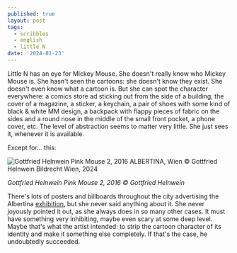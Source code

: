 ```yaml
---
published: true
layout: post
tags:
  - scribbles
  - english
  - little N
date: '2024-01-23'
---
```

Little N has an eye for Mickey Mouse. She doesn't really know who Mickey Mouse is. She hasn't seen the cartoons: she doesn't know they exist. She doesn't even know what a cartoon is. But she can spot the character everywhere: a comics store ad sticking out from the side of a building, the cover of a magazine, a sticker, a keychain, a pair of shoes with some kind of black & white MM design, a backpack with flappy pieces of fabric on the sides and a round nose in the middle of the small front pocket, a phone cover, etc. The level of abstraction seems to matter very little. She just sees it, whenever it is available. 


Except for... this: 


![Gottfried Helnwein  Pink Mouse 2, 2016  ALBERTINA, Wien © Gottfried Helnwein  Bildrecht Wien, 2024](https://lh3.googleusercontent.com/pw/ABLVV84ywCHWy8zGYpKSSDxjhZPDxnyc_HmhUOby2QOmVQpiFJF0qfixnWHqoPwZ-NP3FLuiNnqHS0vsZeO5kewGHow7Yg0bsq7VY-1pwUINY0W9YG27XeL2-eAuV7CJlXpVovoabkrpUKNcbICTZkNlOvIuDXttrwuNsRrjHkHbWy6c3n_v6v_WuUgq6IFoldv2VS-CmRV-yxCwsJMLD6jt94dvuQVvG5LSgRl8HZeFAUjFdPl5YTlwfwjcuaPsyyne6T4JZ3QqjN0rpcGCgY2eaIAXs0S2eD-yVuiPyhQFi0npz8WS8Rzs8tdsXl7vudQyj610y_o2lZmgqzUFxmUSuwWheZOiByfFMW1SZfDdwMtSlebAFHw8YIUtGxpbvgoi4_3lTiMnilj24Cnmc9PLXkETDcsmZcUbq-z9dHysPSx2J-FqL9r87dkeveRUyFdBod5LDeAiNtxvKcPZXWvj6tFhPB9z__UggsDq66VvQPltUcbRoc57uUgdDv-pTJYfgyPlNr3TLQgLDCli8F7lH-yH1wCOaa4AwuMLeOso6w4fFQftytt_GUKnWXBk0AX6QuVc6Y31Hxql3IhFKx8EPSx29u5Wjv_ujrpKZbu-V-vBeRpg3PvjifVixa2PCh5PLRHUENgQd316q71XXwh7WAq87Gbrq5JI5-RA8_LEPzt6fq4v-8MuByrFqhjGxgq8vr7P4b06XjvvhcpZUb8s1co871TXc0dkK9W6QBiJhxe1rweDDrMOniCH-Ezb0s_SB0w9NphF2peOrhc5rt4gC3RTGq9DaUsOyR12iNO9dJLCMemph-DDOX5Eu3KgCsGXTVFo3n6-b6odErYkZj5z_jEnsptCUaTqyPraciSBDw5kh5rjaL6MJqWvKSRNG0wgZAegtKFBQiTKt4gEwIj-F6OQgZON8JWIKBozM6wdcqzMTARV4ySZ_APLpQx5Hpla4gbQ1laQos71Nr30Kw=w1200-h803-no?authuser=0)



_Gottfried Helnwein Pink Mouse 2, 2016 © Gottfried Helnwein_ 

There's lots of posters and billboards throughout the city advertising the Albertina [exhibition](https://www.albertina.at/en/exhibitions/gottfried-helnwein-23/), but she never said anything about it. She never joyously pointed it out, as she always does in so many other cases. It must have something very inhibiting, maybe even scary at some deep level. Maybe that's what the artist intended: to strip the cartoon character of its identity and make it something else completely. If that's the case, he undoubtedly succeeded.
